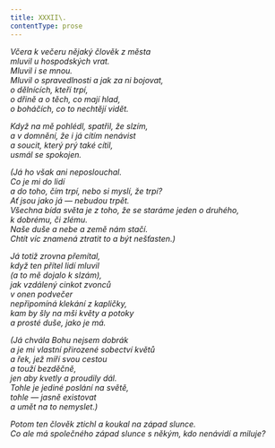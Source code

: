 ```yaml
---
title: XXXII\.
contentType: prose
---
```


_Včera k večeru nějaký člověk z města  
mluvil u hospodských vrat.  
Mluvil i se mnou.  
Mluvil o spravedlnosti a jak za ni bojovat,  
o dělnících, kteří trpí,  
o dřině a o těch, co mají hlad,  
o boháčích, co to nechtějí vidět._

_Když na mě pohlédl, spatřil, že slzím,  
a v domnění, že i já cítím nenávist  
a soucit, který prý také cítil,  
usmál se spokojen._

_(Já ho však ani neposlouchal.  
Co je mi do lidí  
a do toho, čím trpí, nebo si myslí, že trpí?  
Ať jsou jako já — nebudou trpět.  
Všechna bída světa je z toho, že se staráme jeden o druhého,  
k dobrému, či zlému.  
Naše duše a nebe a země nám stačí.  
Chtít víc znamená ztratit to a být nešťasten.)_

_Já totiž zrovna přemítal,  
když ten přítel lidí mluvil  
(a to mě dojalo k slzám),  
jak vzdálený cinkot zvonců  
v onen podvečer  
_nepřipomíná_ klekání z kapličky,  
kam by šly na mši květy a potoky  
a prosté duše, jako je má._

_(Já chvála Bohu nejsem dobrák  
a je mi vlastní přirozené sobectví květů  
a řek, jež míří svou cestou  
a touží bezděčně,  
jen aby kvetly a proudily dál.  
Tohle je jediné poslání na světě,  
tohle — jasně existovat  
a umět na to nemyslet.)_

_Potom ten člověk ztichl a koukal na západ slunce.  
Co ale má společného západ slunce s někým, kdo nenávidí a miluje?_
